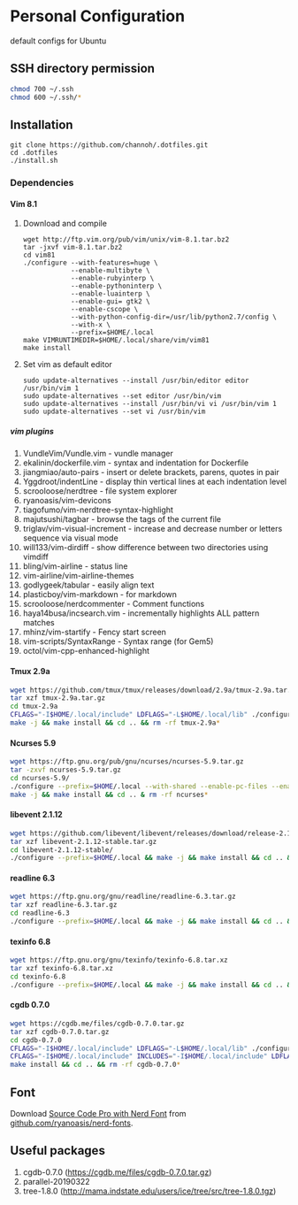 # Personal Configuration
default configs for Ubuntu

## SSH directory permission
```bash
chmod 700 ~/.ssh
chmod 600 ~/.ssh/*
```

## Installation

```
git clone https://github.com/channoh/.dotfiles.git
cd .dotfiles
./install.sh
```

### Dependencies

#### Vim 8.1

1. Download and compile
    ```
    wget http://ftp.vim.org/pub/vim/unix/vim-8.1.tar.bz2
    tar -jxvf vim-8.1.tar.bz2
    cd vim81
    ./configure --with-features=huge \
                --enable-multibyte \
                --enable-rubyinterp \
                --enable-pythoninterp \
                --enable-luainterp \
                --enable-gui= gtk2 \
                --enable-cscope \
                --with-python-config-dir=/usr/lib/python2.7/config \
                --with-x \
                --prefix=$HOME/.local
    make VIMRUNTIMEDIR=$HOME/.local/share/vim/vim81
    make install
    ```

2. Set vim as default editor
    ```
    sudo update-alternatives --install /usr/bin/editor editor /usr/bin/vim 1
    sudo update-alternatives --set editor /usr/bin/vim
    sudo update-alternatives --install /usr/bin/vi vi /usr/bin/vim 1
    sudo update-alternatives --set vi /usr/bin/vim
    ```

##### vim plugins

 1. VundleVim/Vundle.vim            - vundle manager
 1. ekalinin/dockerfile.vim         - syntax and indentation for Dockerfile
 1. jiangmiao/auto-pairs            - insert or delete brackets, parens, quotes in pair
 1. Yggdroot/indentLine             - display thin vertical lines at each indentation level
 1. scrooloose/nerdtree             - file system explorer
 1. ryanoasis/vim-devicons
 1. tiagofumo/vim-nerdtree-syntax-highlight
 1. majutsushi/tagbar               - browse the tags of the current file
 1. triglav/vim-visual-increment    - increase and decrease number or letters sequence via visual mode
 1. will133/vim-dirdiff             - show difference between two directories using vimdiff
 1. bling/vim-airline               - status line
 1. vim-airline/vim-airline-themes
 1. godlygeek/tabular               - easily align text
 1. plasticboy/vim-markdown         - for markdown
 1. scrooloose/nerdcommenter        - Comment functions
 1. haya14busa/incsearch.vim        - incrementally highlights ALL pattern matches
 1. mhinz/vim-startify              - Fency start screen
 1. vim-scripts/SyntaxRange         - Syntax range (for Gem5)
 1. octol/vim-cpp-enhanced-highlight


#### Tmux 2.9a
```bash
wget https://github.com/tmux/tmux/releases/download/2.9a/tmux-2.9a.tar.gz
tar xzf tmux-2.9a.tar.gz
cd tmux-2.9a
CFLAGS="-I$HOME/.local/include" LDFLAGS="-L$HOME/.local/lib" ./configure --prefix=$HOME/.local
make -j && make install && cd .. && rm -rf tmux-2.9a*
```


#### Ncurses 5.9
```bash
wget https://ftp.gnu.org/pub/gnu/ncurses/ncurses-5.9.tar.gz
tar -zxvf ncurses-5.9.tar.gz
cd ncurses-5.9/
./configure --prefix=$HOME/.local --with-shared --enable-pc-files --enable-overwrite
make -j && make install && cd .. & rm -rf ncurses*
```


#### libevent 2.1.12
```bash
wget https://github.com/libevent/libevent/releases/download/release-2.1.12-stable/libevent-2.1.12-stable.tar.gz
tar xzf libevent-2.1.12-stable.tar.gz
cd libevent-2.1.12-stable/
./configure --prefix=$HOME/.local && make -j && make install && cd .. && rm -rf libevent-2.1.12-stable*
```

#### readline 6.3
```bash
wget https://ftp.gnu.org/gnu/readline/readline-6.3.tar.gz
tar xzf readline-6.3.tar.gz
cd readline-6.3
./configure --prefix=$HOME/.local && make -j && make install && cd .. && rm -rf readline-6.3*
```

#### texinfo 6.8
```bash
wget https://ftp.gnu.org/gnu/texinfo/texinfo-6.8.tar.xz
tar xzf texinfo-6.8.tar.xz
cd texinfo-6.8
./configure --prefix=$HOME/.local && make -j && make install && cd .. && rm -rf texinfo-6.8*
```

#### cgdb 0.7.0
```bash
wget https://cgdb.me/files/cgdb-0.7.0.tar.gz
tar xzf cgdb-0.7.0.tar.gz
cd cgdb-0.7.0
CFLAGS="-I$HOME/.local/include" LDFLAGS="-L$HOME/.local/lib" ./configure --prefix=$HOME/.local
CFLAGS="-I$HOME/.local/include" INCLUDES="-I$HOME/.local/include" LDFLAGS="-L$HOME/.local/lib" make -j
make install && cd .. && rm -rf cgdb-0.7.0*
```


## Font
Download [Source Code Pro with Nerd Font](https://github.com/ryanoasis/nerd-fonts/blob/master/patched-fonts/SourceCodePro/Regular/complete/Sauce%20Code%20Pro%20Nerd%20Font%20Complete.ttf?raw=true) from [github.com/ryanoasis/nerd-fonts](https://github.com/ryanoasis/nerd-fonts).


## Useful packages
 1. cgdb-0.7.0 (https://cgdb.me/files/cgdb-0.7.0.tar.gz)
 2. parallel-20190322
 4. tree-1.8.0 (http://mama.indstate.edu/users/ice/tree/src/tree-1.8.0.tgz)
